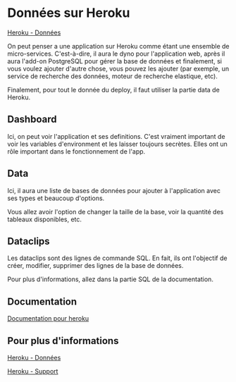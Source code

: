 # Données sur Heroku

[Heroku - Données](https://data.heroku.com/)

On peut penser a une application sur Heroku comme étant une ensemble de micro-services.
C'est-à-dire, il aura le dyno pour l'application web, après il aura l'add-on PostgreSQL pour gérer la base de données
et finalement, si vous voulez ajouter d'autre chose, vous pouvez les ajouter (par exemple, un service de recherche des données, moteur de recherche elastique, etc).

Finalement, pour tout le donnée du deploy, il faut utiliser la partie data de Heroku.

## Dashboard

Ici, on peut voir l'application et ses definitions.
C'est vraiment important de voir les variables d'environment et les laisser toujours secrètes.
Elles ont un rôle important dans le fonctionnement de l'app.

## Data

Ici, il aura une liste de bases de données pour ajouter à l'application avec ses types et beaucoup d'options.

Vous allez avoir l'option de changer la taille de la base, voir la quantité des tableaux disponibles, etc.


## Dataclips

Les dataclips sont des lignes de commande SQL. En fait, ils ont l'objectif de créer, modifier, supprimer des lignes de la base de données.

Pour plus d'informations, allez dans la partie SQL de la documentation.

## Documentation
[Documentation pour heroku](https://devcenter.heroku.com/)

## Pour plus d'informations

[Heroku - Données](https://data.heroku.com/)

[Heroku - Support](https://data.heroku.com/)
